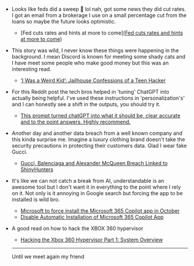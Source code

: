 - Looks like feds did a sweep 👀 lol nah, got some news they did cut rates. I got an email from a brokerage I use on a small percentage cut from the loans so maybe the future looks optimistic.
	- [Fed cuts rates and hints at more to come]([Fed cuts rates and hints at more to come](https://www.morningbrew.com/stories/2025/09/18/fed-cuts-rates-and-hints-at-more-to-come?mbcid=41608114.1371485&mid=7008b2b6fac27933eb68a8411697c1cb&utm_campaign=mb&utm_medium=newsletter&utm_source=morning_brew))
- This story was wild, I never know these things were happening in the background. I mean Discord is known for meeting some shady cats and I have meet some people who make good money but this was an interesting read.
	- [‘I Was a Weird Kid’: Jailhouse Confessions of a Teen Hacker](https://www.bloomberg.com/news/features/2025-09-19/multimillion-dollar-hacking-spree-scattered-spider-teen-s-jailhouse-confessions?accessToken=eyJhbGciOiJIUzI1NiIsInR5cCI6IkpXVCJ9.eyJzb3VyY2UiOiJTdWJzY3JpYmVyR2lmdGVkQXJ0aWNsZSIsImlhdCI6MTc1ODI4MzE5NywiZXhwIjoxNzU4ODg3OTk3LCJhcnRpY2xlSWQiOiJUMlUyTVNHUTFZWVUwMCIsImJjb25uZWN0SWQiOiIwNUVDNUJDRTNFOTA0ODQ0OThBOTc5MkM0MDIwNkUzNyJ9.ECuVRYLSja8gNh3h76kES2NjVwHOYhXJfcnI3TW89Nw&leadSource=uverify%20wall)
- For this Reddit post the tech bros helped in 'tuning' ChatGPT into actually being helpful. I've used these instructions in 'personalization's' and I can honestly see a shift in the outputs, you should try it.
	- [This prompt turned chatGPT into what it should be, clear accurate and to the point answers. Highly recommend.](https://www.reddit.com/r/PromptEngineering/comments/1nei9ev/this_prompt_turned_chatgpt_into_what_it_should_be/)
- Another day and another data breach from a well known company and this kinda surprise me. Imagine a luxury clothing brand doesn't take the security precautions in protecting their customers data. Glad I wear fake Gucci.
	- [Gucci, Balenciaga and Alexander McQueen Breach Linked to ShinyHunters](https://hackread.com/gucci-balenciaga-alexander-mcqueen-breach-shinyhunters/?utm_source=tldrinfosec)
- It's like we can not catch a break from AI, understandable is an awesome tool but I don't want it in everything to the point where I rely on it. Not only is it annoying in Google search but forcing the app to be installed is wild bro.
	- [Microsoft to force install the Microsoft 365 Copilot app in October](https://www.bleepingcomputer.com/news/microsoft/microsoft-to-force-install-the-microsoft-365-copilot-app-in-october/?is=7db64373687908e99844bba4e1f3d5871c70f395c1dde39714f6eb41d8b054de)
	- [Disable Automatic Installation of Microsoft 365 Copilot App](https://www.youtube.com/watch?v=JssPv0IvN_s)
- A good read on how to hack the XBOX 360 hypervisor
	- [Hacking the Xbox 360 Hypervisor Part 1: System Overview](https://icode4.coffee/?p=1047&utm_source=tldrinfosec)

	---
	Until we meet again my friend